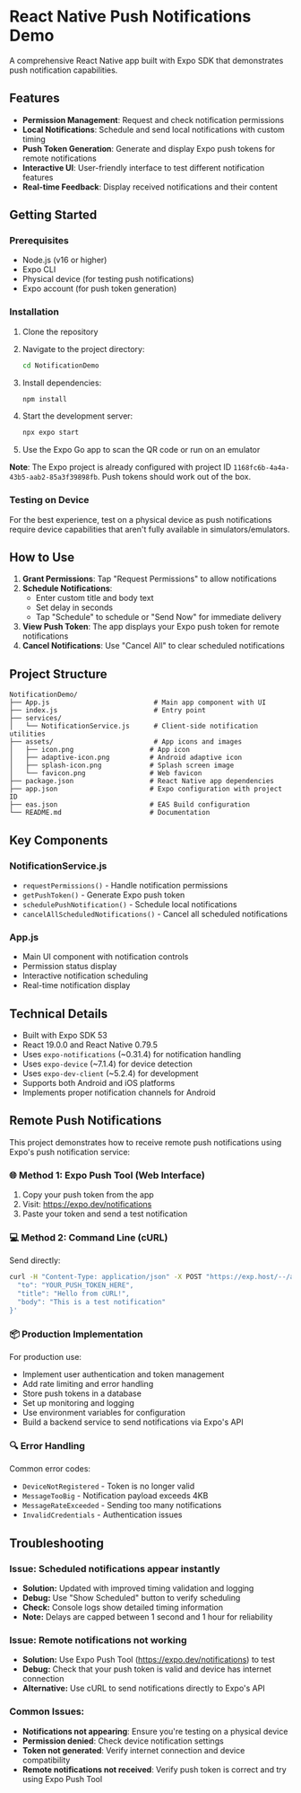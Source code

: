 # React Native Push Notifications Demo

A comprehensive React Native app built with Expo SDK that demonstrates push notification capabilities.

## Features

- **Permission Management**: Request and check notification permissions
- **Local Notifications**: Schedule and send local notifications with custom timing
- **Push Token Generation**: Generate and display Expo push tokens for remote notifications
- **Interactive UI**: User-friendly interface to test different notification features
- **Real-time Feedback**: Display received notifications and their content

## Getting Started

### Prerequisites

- Node.js (v16 or higher)
- Expo CLI
- Physical device (for testing push notifications)
- Expo account (for push token generation)

### Installation

1. Clone the repository
2. Navigate to the project directory:
   ```bash
   cd NotificationDemo
   ```

3. Install dependencies:
   ```bash
   npm install
   ```

4. Start the development server:
   ```bash
   npx expo start
   ```

5. Use the Expo Go app to scan the QR code or run on an emulator

**Note**: The Expo project is already configured with project ID `1168fc6b-4a4a-43b5-aab2-85a3f39898fb`. Push tokens should work out of the box.

### Testing on Device

For the best experience, test on a physical device as push notifications require device capabilities that aren't fully available in simulators/emulators.

## How to Use

1. **Grant Permissions**: Tap "Request Permissions" to allow notifications
2. **Schedule Notifications**: 
   - Enter custom title and body text
   - Set delay in seconds
   - Tap "Schedule" to schedule or "Send Now" for immediate delivery
3. **View Push Token**: The app displays your Expo push token for remote notifications
4. **Cancel Notifications**: Use "Cancel All" to clear scheduled notifications

## Project Structure

```
NotificationDemo/
├── App.js                          # Main app component with UI
├── index.js                        # Entry point
├── services/
│   └── NotificationService.js      # Client-side notification utilities
├── assets/                         # App icons and images
│   ├── icon.png                   # App icon
│   ├── adaptive-icon.png          # Android adaptive icon
│   ├── splash-icon.png            # Splash screen image
│   └── favicon.png                # Web favicon
├── package.json                   # React Native app dependencies
├── app.json                       # Expo configuration with project ID
├── eas.json                       # EAS Build configuration
└── README.md                      # Documentation
```

## Key Components

### NotificationService.js
- `requestPermissions()` - Handle notification permissions
- `getPushToken()` - Generate Expo push token
- `schedulePushNotification()` - Schedule local notifications
- `cancelAllScheduledNotifications()` - Cancel all scheduled notifications

### App.js
- Main UI component with notification controls
- Permission status display
- Interactive notification scheduling
- Real-time notification display

## Technical Details

- Built with Expo SDK 53
- React 19.0.0 and React Native 0.79.5
- Uses `expo-notifications` (~0.31.4) for notification handling
- Uses `expo-device` (~7.1.4) for device detection
- Uses `expo-dev-client` (~5.2.4) for development
- Supports both Android and iOS platforms
- Implements proper notification channels for Android

## Remote Push Notifications

This project demonstrates how to receive remote push notifications using Expo's push notification service:

### 🌐 Method 1: Expo Push Tool (Web Interface)

1. Copy your push token from the app
2. Visit: https://expo.dev/notifications
3. Paste your token and send a test notification

### 💻 Method 2: Command Line (cURL)

Send directly:
```bash
curl -H "Content-Type: application/json" -X POST "https://exp.host/--/api/v2/push/send" -d '{
  "to": "YOUR_PUSH_TOKEN_HERE",
  "title": "Hello from cURL!",
  "body": "This is a test notification"
}'
```


### 📦 Production Implementation

For production use:
- Implement user authentication and token management
- Add rate limiting and error handling
- Store push tokens in a database
- Set up monitoring and logging
- Use environment variables for configuration
- Build a backend service to send notifications via Expo's API

### 🔍 Error Handling

Common error codes:
- `DeviceNotRegistered` - Token is no longer valid
- `MessageTooBig` - Notification payload exceeds 4KB
- `MessageRateExceeded` - Sending too many notifications
- `InvalidCredentials` - Authentication issues

## Troubleshooting

### **Issue: Scheduled notifications appear instantly**
- **Solution:** Updated with improved timing validation and logging
- **Debug:** Use "Show Scheduled" button to verify scheduling
- **Check:** Console logs show detailed timing information
- **Note:** Delays are capped between 1 second and 1 hour for reliability

### **Issue: Remote notifications not working**
- **Solution:** Use Expo Push Tool (https://expo.dev/notifications) to test
- **Debug:** Check that your push token is valid and device has internet connection
- **Alternative:** Use cURL to send notifications directly to Expo's API

### **Common Issues:**
- **Notifications not appearing**: Ensure you're testing on a physical device
- **Permission denied**: Check device notification settings  
- **Token not generated**: Verify internet connection and device compatibility
- **Remote notifications not received**: Verify push token is correct and try using Expo Push Tool